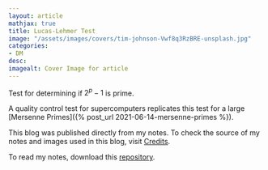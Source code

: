 ```yaml
---
layout: article
mathjax: true
title: Lucas-Lehmer Test
image: "/assets/images/covers/tim-johnson-Vwf8q3RzBRE-unsplash.jpg"
categories:
- DM
desc:   
imagealt: Cover Image for article
---
```


Test for determining if $2^{p} - 1$ is prime.

























































































































































































































































































































































































































A quality control test for supercomputers replicates this test for a large [Mersenne Primes]({% post_url 2021-06-14-mersenne-primes %}).

This blog was published directly from my notes.
To check the source of my notes and images used in this blog, visit <a href="/credits.html" target="_blank">Credits</a>.

To read my notes, download this <a href="https://github.com/bovem/CS" target="blank">repository</a>.